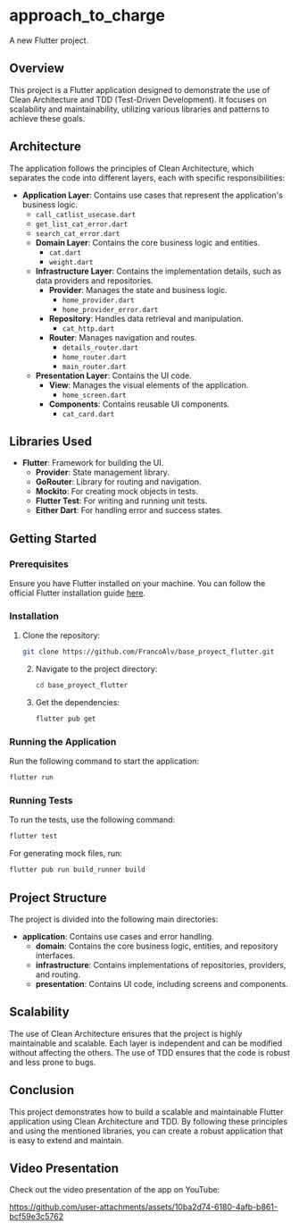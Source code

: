 # approach_to_charge

A new Flutter project.

## Overview

This project is a Flutter application designed to demonstrate the use of Clean Architecture and TDD (Test-Driven Development). It focuses on scalability and maintainability, utilizing various libraries and patterns to achieve these goals.

## Architecture

The application follows the principles of Clean Architecture, which separates the code into different layers, each with specific responsibilities:

- **Application Layer**: Contains use cases that represent the application's business logic.
    - `call_catlist_usecase.dart`
    - `get_list_cat_error.dart`
    - `search_cat_error.dart`
  - **Domain Layer**: Contains the core business logic and entities.
      - `cat.dart`
      - `weight.dart`
  - **Infrastructure Layer**: Contains the implementation details, such as data providers and repositories.
      - **Provider**: Manages the state and business logic.
          - `home_provider.dart`
          - `home_provider_error.dart`
      - **Repository**: Handles data retrieval and manipulation.
          - `cat_http.dart`
      - **Router**: Manages navigation and routes.
          - `details_router.dart`
          - `home_router.dart`
          - `main_router.dart`
  - **Presentation Layer**: Contains the UI code.
      - **View**: Manages the visual elements of the application.
          - `home_screen.dart`
      - **Components**: Contains reusable UI components.
          - `cat_card.dart`

## Libraries Used

- **Flutter**: Framework for building the UI.
  - **Provider**: State management library.
  - **GoRouter**: Library for routing and navigation.
  - **Mockito**: For creating mock objects in tests.
  - **Flutter Test**: For writing and running unit tests.
  - **Either Dart**: For handling error and success states.

## Getting Started

### Prerequisites

Ensure you have Flutter installed on your machine. You can follow the official Flutter installation guide [here](https://docs.flutter.dev/get-started/install).

### Installation

1. Clone the repository:
   ```sh
   git clone https://github.com/FrancoAlv/base_proyect_flutter.git
   ```
   2. Navigate to the project directory:
      ```sh
      cd base_proyect_flutter
      ```
   3. Get the dependencies:
      ```sh
      flutter pub get
      ```

### Running the Application

Run the following command to start the application:
```sh
flutter run
```

### Running Tests

To run the tests, use the following command:
```sh
flutter test
```

For generating mock files, run:
```sh
flutter pub run build_runner build
```

## Project Structure

The project is divided into the following main directories:

- **application**: Contains use cases and error handling.
  - **domain**: Contains the core business logic, entities, and repository interfaces.
  - **infrastructure**: Contains implementations of repositories, providers, and routing.
  - **presentation**: Contains UI code, including screens and components.

## Scalability

The use of Clean Architecture ensures that the project is highly maintainable and scalable. Each layer is independent and can be modified without affecting the others. The use of TDD ensures that the code is robust and less prone to bugs.

## Conclusion

This project demonstrates how to build a scalable and maintainable Flutter application using Clean Architecture and TDD. By following these principles and using the mentioned libraries, you can create a robust application that is easy to extend and maintain.

## Video Presentation

Check out the video presentation of the app on YouTube:




https://github.com/user-attachments/assets/10ba2d74-6180-4afb-b861-bcf59e3c5762




